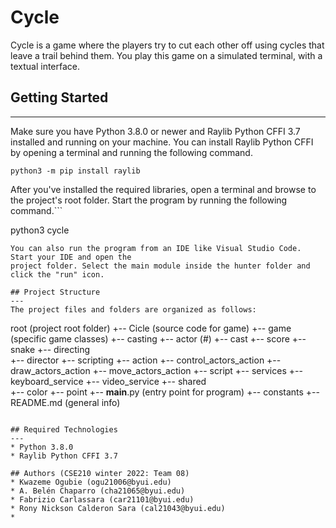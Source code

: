 # Cycle
Cycle is a game where the players try to cut each other off using cycles that leave a trail behind them. You play this game 
on a simulated terminal, with a textual interface.

## Getting Started
---
Make sure you have Python 3.8.0 or newer and Raylib Python CFFI 3.7 installed and running on your machine. You can install Raylib Python CFFI by opening a terminal and running the following command.
```
python3 -m pip install raylib
```
After you've installed the required libraries, open a terminal and browse to the project's root folder. Start the program by running the following command.```

python3 cycle
```
You can also run the program from an IDE like Visual Studio Code. Start your IDE and open the 
project folder. Select the main module inside the hunter folder and click the "run" icon.

## Project Structure
---
The project files and folders are organized as follows:
```
root                    (project root folder)
+-- Cicle               (source code for game)
  +-- game              (specific game classes)
        +-- casting
            +-- actor (#)
            +-- cast
            +-- score
            +-- snake
        +-- directing   
            +-- director
        +-- scripting
            +-- action
            +-- control_actors_action
            +-- draw_actors_action
            +-- move_actors_action
            +-- script
        +-- services
            +-- keyboard_service
            +-- video_service
        +-- shared   
            +-- color
            +-- point 
  +-- __main__.py       (entry point for program)
  +-- constants
+-- README.md           (general info)
```

## Required Technologies
---
* Python 3.8.0
* Raylib Python CFFI 3.7

## Authors (CSE210 winter 2022: Team 08)
* Kwazeme Ogubie (ogu21006@byui.edu)
* A. Belén Chaparro (cha21065@byui.edu)
* Fabrizio Carlassara (car21101@byui.edu)
* Rony Nickson Calderon Sara (cal21043@byui.edu)
* 
